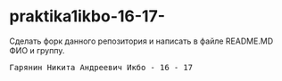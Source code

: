 # praktika1ikbo-16-17-
Сделать форк данного репозитория и написать в файле README.MD ФИО и группу.
<pre>
Гарянин Никита Андреевич Икбо - 16 - 17
</pre>
